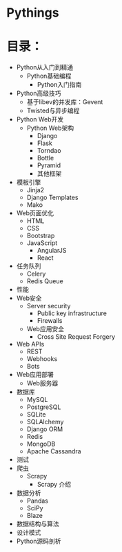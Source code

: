 # Pythings
# 目录：

- Python从入门到精通
  - Python基础编程
    - Python入门指南
- Python高级技巧
  - 基于libev的并发库：Gevent
  - Twisted与异步编程
- Python Web开发
  - Python Web架构
    - Django
    - Flask
    - Torndao
    - Bottle
    - Pyramid
    - 其他框架
- 模板引擎
    - Jinja2
    - Django Templates
    - Mako
- Web页面优化
  - HTML
  - CSS
  - Bootstrap
  - JavaScript
    - AngularJS
    - React
- 任务队列
  - Celery
  - Redis Queue
- 性能
- Web安全
  - Server security
    - Public key infrastructure
    - Firewalls
  - Web应用安全
    - Cross Site Request Forgery
- Web APIs
  - REST
  - Webhooks
  - Bots
- Web应用部署
  - Web服务器
- 数据库
  - MySQL
  - PostgreSQL
  - SQLite
  - SQLAlchemy
  - Django ORM
  - Redis
  - MongoDB
  - Apache Cassandra
- 测试
- 爬虫
  - Scrapy
    - Scrapy 介绍
- 数据分析
  - Pandas
  - SciPy
  - Blaze
- 数据结构与算法
- 设计模式
- Python源码剖析